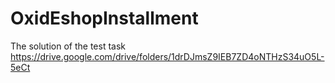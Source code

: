 # OxidEshopInstallment
The solution of the test task https://drive.google.com/drive/folders/1drDJmsZ9IEB7ZD4oNTHzS34uO5L-5eCt
